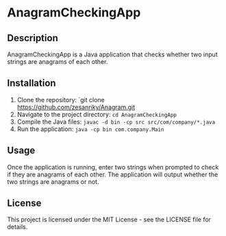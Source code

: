 # AnagramCheckingApp

## Description

AnagramCheckingApp is a Java application that checks whether two input strings are anagrams of each other.

## Installation

1. Clone the repository: `git clone https://github.com/zesanriky/Anagram.git
2. Navigate to the project directory: `cd AnagramCheckingApp`
3. Compile the Java files: `javac -d bin -cp src src/com/company/*.java`
4. Run the application: `java -cp bin com.company.Main`

## Usage

Once the application is running, enter two strings when prompted to check if they are anagrams of each other. The application will output whether the two strings are anagrams or not.

## License

This project is licensed under the MIT License - see the LICENSE file for details.

